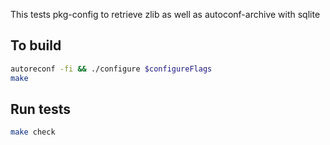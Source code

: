 This tests pkg-config to retrieve zlib
as well as autoconf-archive with sqlite

## To build

``` sh
autoreconf -fi && ./configure $configureFlags
make 
```

## Run tests
``` sh
make check
```
